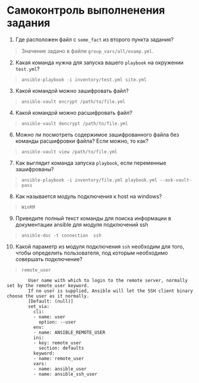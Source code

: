 # Самоконтроль выполненения задания

1. Где расположен файл с `some_fact` из второго пункта задания?
>  Значение задано в файле `group_vars/all/examp.yml`. 

2. Какая команда нужна для запуска вашего `playbook` на окружении `test.yml`?
> `ansible-playbook -i inventory/test.yml site.yml `

3. Какой командой можно зашифровать файл?
> `ansible-vault encrypt /path/to/file.yml`
4. Какой командой можно расшифровать файл?
> `ansible-vault dencrypt /path/to/file.yml`
6. Можно ли посмотреть содержимое зашифрованного файла без команды расшифровки файла? Если можно, то как?
> `ansible-vault view /path/to/file.yml`
7. Как выглядит команда запуска `playbook`, если переменные зашифрованы?
> `ansible-playbook -i inventory/file.yml playbook.yml --ask-vault-pass`
8. Как называется модуль подключения к host на windows?
> `WinRM`
9. Приведите полный текст команды для поиска информации в документации ansible для модуля подключений ssh
> `ansible-doc -t connection  ssh` 
10. Какой параметр из модуля подключения `ssh` необходим для того, чтобы определить пользователя, под которым необходимо совершать подключение?
> `remote_user`
```
        User name with which to login to the remote server, normally set by the remote_user keyword.
        If no user is supplied, Ansible will let the SSH client binary choose the user as it normally.
        [Default: (null)]
        set_via:
          cli:
          - name: user
            option: --user
          env:
          - name: ANSIBLE_REMOTE_USER
          ini:
          - key: remote_user
            section: defaults
          keyword:
          - name: remote_user
          vars:
          - name: ansible_user
          - name: ansible_ssh_user
`````
